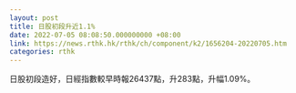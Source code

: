 ```yaml
---
layout: post
title: 日股初段升近1.1%
date: 2022-07-05 08:08:50.000000000 +08:00
link: https://news.rthk.hk/rthk/ch/component/k2/1656204-20220705.htm
categories: rthk
---
```


日股初段造好，日經指數較早時報26437點，升283點，升幅1.09%。
